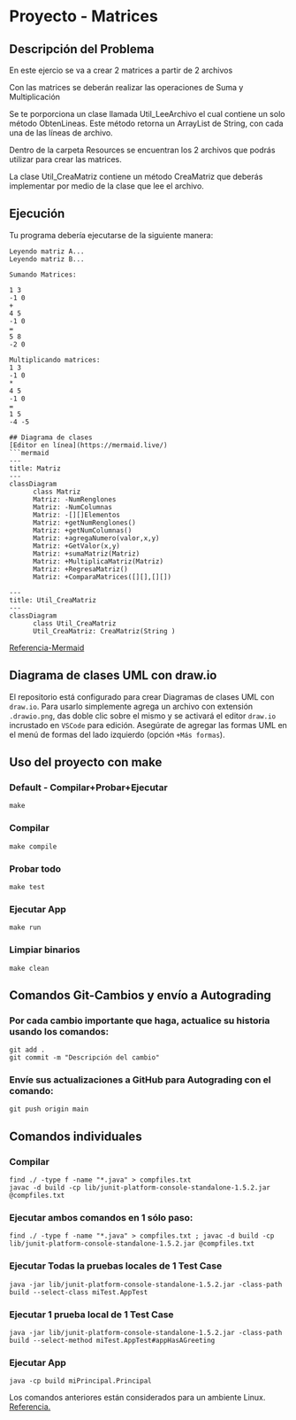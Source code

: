 # Proyecto - Matrices

## Descripción del Problema

En este ejercio se va a crear 2 matrices a partir de 2 archivos

Con las matrices se deberán realizar las operaciones de Suma y Multiplicación

Se te porporciona un clase llamada Util_LeeArchivo el cual contiene un solo método
ObtenLineas. Este método retorna un ArrayList de String, con cada una de las líneas de
archivo.

Dentro de la carpeta Resources se encuentran los 2 archivos que podrás utilizar para crear las matrices.

La clase Util_CreaMatriz contiene un método CreaMatriz que deberás implementar por medio de la clase que lee el archivo.

## Ejecución

Tu programa debería ejecutarse de la siguiente manera:

```
Leyendo matriz A...
Leyendo matriz B...

Sumando Matrices:

1 3
-1 0
+
4 5
-1 0
=
5 8
-2 0

Multiplicando matrices:
1 3
-1 0
*
4 5
-1 0
=
1 5
-4 -5

## Diagrama de clases
[Editor en línea](https://mermaid.live/)
```mermaid
---
title: Matriz
---
classDiagram
      class Matriz
      Matriz: -NumRenglones
      Matriz: -NumColumnas
      Matriz: -[][]Elementos
      Matriz: +getNumRenglones()
      Matriz: +getNumColumnas()
      Matriz: +agregaNumero(valor,x,y)
      Matriz: +GetValor(x,y)
      Matriz: +sumaMatriz(Matriz)
      Matriz: +MultiplicaMatriz(Matriz)
      Matriz: +RegresaMatriz()
      Matriz: +ComparaMatrices([][],[][])

---
title: Util_CreaMatriz
---
classDiagram
      class Util_CreaMatriz
      Util_CreaMatriz: CreaMatriz(String )

```
[Referencia-Mermaid](https://mermaid.js.org/syntax/classDiagram.html)

## Diagrama de clases UML con draw.io
El repositorio está configurado para crear Diagramas de clases UML con ```draw.io```. Para usarlo simplemente agrega un archivo con extensión ```.drawio.png```, das doble clic sobre el mismo y se activará el editor ```draw.io``` incrustado en ```VSCode``` para edición. Asegúrate de agregar las formas UML en el menú de formas del lado izquierdo (opción ```+Más formas```).
## Uso del proyecto con make

### Default - Compilar+Probar+Ejecutar
```
make
```
### Compilar
```
make compile
```
### Probar todo
```
make test
```
### Ejecutar App
```
make run
```
### Limpiar binarios
```
make clean
```
## Comandos Git-Cambios y envío a Autograding

### Por cada cambio importante que haga, actualice su historia usando los comandos:
```
git add .
git commit -m "Descripción del cambio"
```
### Envíe sus actualizaciones a GitHub para Autograding con el comando:
```
git push origin main
```
## Comandos individuales
### Compilar

```
find ./ -type f -name "*.java" > compfiles.txt
javac -d build -cp lib/junit-platform-console-standalone-1.5.2.jar @compfiles.txt
```
### Ejecutar ambos comandos en 1 sólo paso:
```
find ./ -type f -name "*.java" > compfiles.txt ; javac -d build -cp lib/junit-platform-console-standalone-1.5.2.jar @compfiles.txt
```

### Ejecutar Todas la pruebas locales de 1 Test Case
```
java -jar lib/junit-platform-console-standalone-1.5.2.jar -class-path build --select-class miTest.AppTest
```
### Ejecutar 1 prueba local de 1 Test Case
```
java -jar lib/junit-platform-console-standalone-1.5.2.jar -class-path build --select-method miTest.AppTest#appHasAGreeting
```
### Ejecutar App
```
java -cp build miPrincipal.Principal
```
Los comandos anteriores están considerados para un ambiente Linux. [Referencia.](https://www.baeldung.com/junit-run-from-command-line)
